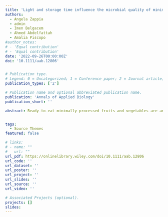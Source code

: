 ```yaml
---
title: 'Light and storage time influence the microbial quality of minimally processed rocket'
authors:
  - Angela Zappia
  - admin
  - Imen Belgacem
  - Ahmed Abdelfattah
  - Amalia Piscopo
#author_notes:
# - 'Equal contribution'
# - 'Equal contribution'
date: '2022-09-26T00:00:00Z'
doi: '10.1111/aab.12806'


# Publication type.
# Legend: 0 = Uncategorized; 1 = Conference paper; 2 = Journal article; 3 = Preprint / Working Paper; 4 = Report; 5 = Book; 6 = Book section; 7 = Thesis; 8 = Patent
publication_types: ['2']

# Publication name and optional abbreviated publication name.
publication: 'Annals of Applied Biology'
publication_short: ''

abstract: Ready-to-eat minimally processed fruits and vegetables are an ideal substrate for the growth of microorganisms, including human pathogens and mycotoxin-producing species, which questions about their quality and safety for customers. While we are aware of the importance of production workflows in structuring the products’ microbial communities, we still know little about the factors that shape microbiomes during the timeframe products are available to customers, and beyond this timeframe. Here, we study the influence of storage light condition (light or dark) on microbiological and physico-chemical parameters of minimally processed rocket leaves at different shelf life timepoints (day the product becomes available to consumers, expiration date, three days after the expiration date). Our results suggest that the total microbial load increases from the day the product becomes available to consumers, to the expiry date, and after the product's expiration. However, when studying the composition of the fungal microbiome, we did not observe significant changes in its structure as effect of product shelf life or storage light condition. We also found that products stored under light condition had a higher total bacterial load compared to those stored in darkness. Our results might be helpful in crafting improved workflows for product's storage during its shelf life, which might ultimately lead to a re-evaluation of storage times resulting in reduced food waste due to product spoilage or expiration.


tags:
  - Source Themes
featured: false

# links:
# - name: ""
#   url: ""
url_pdf: https://onlinelibrary.wiley.com/doi/10.1111/aab.12806
url_code: ''
url_dataset: ''
url_poster: ''
url_project: ''
url_slides: ''
url_source: ''
url_video: ''

# Associated Projects (optional).
projects: []
slides:
---
```

